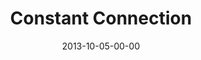 ---
layout: message
category: message
series: "#culture"
title: "Constant Connection"
date: 2013-10-05-00-00
message_id: 822
audio-description: "Chuck Mingo talks about learning how to engage in #culture."
audio: "http://www.crossroads.net/players/media/hq/culture_03.mp3"
audio-title: "Constant Connection"
audio-duration: "46:10"
program-description: "Program - Wk 3&#58; #culture"
program: "http://www.crossroads.net/players/media/hq/10_05-06_13Program_LO.pdf"
program-title: "Constant Connection"
video-description: "Chuck Mingo talks about learning how to engage in #culture."
video-title: "Constant Connection"
video: "https://s3.amazonaws.com/crossroadsvideomessages/culture_03.mp4"
video-poster: "https://www.crossroads.net/uploadedfiles/culture_03_still.jpg"
---